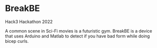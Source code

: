 # BreakBE
Hack3 Hackathon 2022

A common scene in Sci-Fi movies is a futuristic gym. BreakBE is a device that uses Arduino and Matlab to detect if you have bad form while doing bicep curls.
